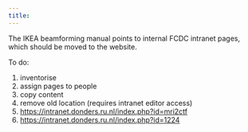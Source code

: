 ```yaml
---
title:
---
```


The IKEA beamforming manual points to internal FCDC intranet pages, which should be moved to the website.

To do:

1.  inventorise
2.  assign pages to people
3.  copy content
4.  remove old location (requires intranet editor access)
5.  https://intranet.donders.ru.nl/index.php?id=mri2ctf
6.  https://intranet.donders.ru.nl/index.php?id=1224
